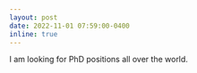 ```yaml
---
layout: post
date: 2022-11-01 07:59:00-0400
inline: true
---
```


I am looking for PhD positions all over the world.
